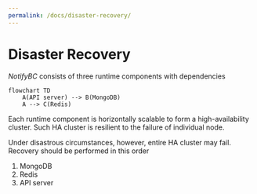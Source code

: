 ```yaml
---
permalink: /docs/disaster-recovery/
---
```


# Disaster Recovery

_NotifyBC_ consists of three runtime components with dependencies

```mermaid
flowchart TD
    A(API server) --> B(MongoDB)
    A --> C(Redis)
```

Each runtime component is horizontally scalable to form a high-availability cluster. Such HA cluster is resilient to the failure of individual node.

Under disastrous circumstances, however, entire HA cluster may fail. Recovery should be performed in this order

1. MongoDB
2. Redis
3. API server
